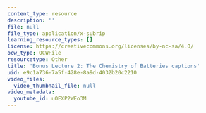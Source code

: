 ```yaml
---
content_type: resource
description: ''
file: null
file_type: application/x-subrip
learning_resource_types: []
license: https://creativecommons.org/licenses/by-nc-sa/4.0/
ocw_type: OCWFile
resourcetype: Other
title: 'Bonus Lecture 2: The Chemistry of Batteries captions'
uid: e9c1a736-7a5f-428e-8a9d-4032b20c2210
video_files:
  video_thumbnail_file: null
video_metadata:
  youtube_id: uOEXP2WEo3M
---
```

